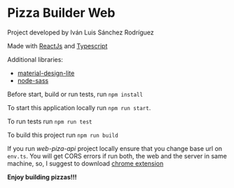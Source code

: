 # Pizza Builder Web

Project developed by Iván Luis Sánchez Rodríguez

Made with [ReactJs](https://reactjs.org/) and [Typescript](https://github.com/Microsoft/TypeScript)

Additional libraries:
 - [material-design-lite](https://getmdl.io/components/index.html#buttons-section)
 - [node-sass](https://www.npmjs.com/package/node-sass?activeTab=versions)


Before start, build or run tests, run `npm install`

To start this application locally run `npm run start`.

To run tests run `npm run test`

To build this project run `npm run build`

If you run *web-piza-api* project locally ensure that you change base url on `env.ts`. You will get CORS errors if run both, the web and the server in same machine, so, I suggest to download [chrome extension](https://chrome.google.com/webstore/detail/allow-control-allow-origi/nlfbmbojpeacfghkpbjhddihlkkiljbi)

<b>Enjoy building pizzas!!!</b>